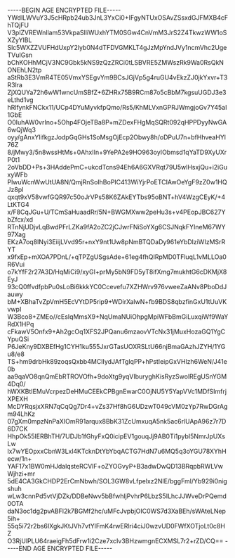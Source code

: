 -----BEGIN AGE ENCRYPTED FILE-----
YWdlLWVuY3J5cHRpb24ub3JnL3YxCi0+IFgyNTUxOSAvZSsxdGJFMXB4cFhTQjFU
V3plZVREWnllam53VkpaSlliWUxhYTM0SGw4CnVmM3JrS2Z4TkwzWW1oSXZyYlBL
Slc5WXZZVUFHdUxpY2lyb0N4dTFDVGMKLT4gJzMpYndJVy1ncmVhc2UgeTVuIGsn
bChKOHhMCjV3NC9Gbk5kNS9zQzZRCi0tLSBVRE5ZMWszRk9Wa0RsQkNONEhLN2tp
aStRb3E3VmR4TE05VmxYSEgvYm9BCsJGjVp5g4ruGU4vEkzZJ0jkYxvr+T3R3lra
ZjXQUYa72h6wW1wncUmSBfZ+6ZHRx75B9RCm87o5cBbM7kgsuUGDJ3e3eLthd1vg
hRlfynkFNCkx11/UCp4DYuMyvkfpQmo/Rs5/KhMLVxnGPRJWmgjoGv7Y45aI1GbE
O0IuhAW0vrIno+5Ohp4FOjeTBa8P+mZDexFHgMqSQRt092qHPPDyyNwGA6wQjWq3
oyy/gAnxYlifkgzJodpGqGHs1SoMsgOjEcp2Obwy8h/oDPuU7n+bfHhveaHYl76Z
8/jMwy3/5n8wssHtMs+0AhxIIn+9YePA2e9HO963oyIObmsd1qYaTD9XyUXrP0t1
2oVbDD+Ps+3HAddePmC+ukcdTcns94Eh6A6GXVRqt79U5wlHsxjQu+i2iGuxyWFb
PlwuWcnWwUtUA8N/QmjRnSoIhBoPIC413WiYjrPoETCIAwOeYgF9zZ0w1HQJz8pI
qxqt9xV58vwfGQR97c50oJrVPs58K6ZAkEYTbs95oBNT+hV4WzgCEyK/+4LtKTG4
x/F8CqJGu+U/TCmSaHuaadRr/5N+BWGMXww2peHu3s+v4PEopJBC627YbZfcx/xd
RTnNjUDjvLqBwdPFrLZKa9fA2oZC2jCJwrFNiSoYXg6CSJNqkFYIneM67WY97Xag
EKzA7oq8INyi3EiijLVvd95r+nxY9nt1Uw8pNmBTQDaDy961eYbDlziWIzMSrRYT
x9fxEp+mXOA7PDnL/+qTPZgUSgsAde+61eg4fhQIRpMD0TFluqL1vMLLOa0R6Vui
o7kYfF2r27A3D/HqMiCi9/xyGI+prMy5bN9FD5yT8ifXmg7mukhtG6cDKMjX8EyJ
93cQ0ffvdfpbPu0sLoBi6kkkYC0Ccevefu7XZHWrv976vweeZaANv8PboDdJauwy
bM+XBhaTvZpVmH5EcVYtDP5rip9+WDirXalwN+fb9BDS8qbzfinGxU1tUuVKvwpI
W3Bco8+ZMEo//cEsIqMmsX9+NqUmaNUiOhpgMpiWFbBmGiLuxqiWf9WaYRdX1HPq
cFkawV5Onfx9+Ah2gcOq1XFS2JPQanu6mzaovVTcNx31jMuxHozaGQ1YgCYpuQSi
P6JeKny9DXBEfHg1CYH1ku555JxrGTasUOXRSLtU66njBmaGAzhJZYH/1YGu8/e8
TS+hm9drbHk89zoqsQxbb4MCIIydJAfTglqPP+hPstIeipGxVHlzh6WeN/J41e0b
aa9qaVO8qnQmEbRTROVOfh+9doXtg9yqVIburyghKisRyzSwolREgUSnYGM4Dq0/
hWXKBtIEMuVcrpezDeHMuCEEkCPBgnEwarC0OjNU5Y5YapVVc1MDfSImfrjXPEXH
McDYRqsjxXRN7qCqQg7Dr4+vZs37Hf8hG6UDzwT049cVM0zYp7RwDGrAgm94LhKz
07gXm0mpzNnPaXIOmR91arqux8BbK31ZcUmxuqA5nk5ac6rlUApA96z7r7D6D7CK
HhpOk55IERBhTH/7UDJb1fGhyFxQ0icipEV1gouqJj9AB0Ti1pybI5NmrJpUXsLw
lx7wYEOpxxCbnW3Lxl4KTcknDtYbYbqACTG7HdN7u6MQ5q3oYGU78XYhHecw/1n+
YAF17x1BW0mHJdalqsteRCVlF+oZYOGvyP+B3adwDwQD13BRqpbRWLVwWjhzi+mr
5dE4CA3GkCHDP2ErCmNbwh/SOL3GW8vLfpelxz2NlE/bggFml/Yb929i0nigshuh
wLw3cnnPd5vtVjDZk/DDBeNwv5bBfwhljPvhrP6LbzS5ILhcJJWveDrPQemd0OTA
daN3oc1dg2pvABFl2k7BGMf2hc/uMFcJvpbjOIC0WS7d3XaBEh/sWAteLNep5ih+
55q5i72r2bs6IXgkJKtJVh7vtYlFmK4rwERlri4ciJ0wzvUD0FWfXOTjoLt0c8HZ
O3RjUlPLU64raeigFh5dFrw1i2Cze7xcIv3BHzwmgnECXMSL7r2+rZD/CQ==
-----END AGE ENCRYPTED FILE-----
